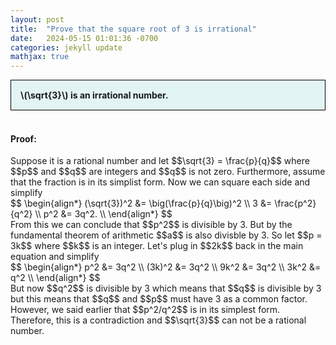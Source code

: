 ```yaml
---
layout: post
title:  "Prove that the square root of 3 is irrational"
date:   2024-05-15 01:01:36 -0700
categories: jekyll update
mathjax: true
---
```

<div style="background-color: #E3F4F4; padding: 15px 15px 15px 15px; border:1px solid black;">
  <b>\(\sqrt{3}\) is an irrational number.</b>
</div>
<br>
<h4><b>Proof:</b></h4>
Suppose it is a rational number and let $$\sqrt{3} = \frac{p}{q}$$ where $$p$$ and $$q$$ are integers and $$q$$ is not zero. Furthermore, assume that the fraction is in its simplist form. Now we can square each side and simplify
<div>
$$
\begin{align*}
(\sqrt{3})^2 &= \big(\frac{p}{q}\big)^2 \\
3 &= \frac{p^2}{q^2} \\
p^2 &= 3q^2. \\
\end{align*}
$$
</div>
From this we can conclude that $$p^2$$ is divisible by 3. But by the fundamental theorem of arithmetic $$a$$ is also divisble by 3. So let $$p = 3k$$ where $$k$$ is an integer. Let's plug in $$2k$$ back in the main equation and simplify
<div>
$$
\begin{align*}
p^2 &= 3q^2 \\
(3k)^2 &= 3q^2 \\
9k^2 &= 3q^2 \\
3k^2 &= q^2 \\
\end{align*}
$$
</div>
But now $$q^2$$ is divisible by 3 which means that $$q$$ is divisible by 3 but this means that $$q$$ and $$p$$ must have 3 as a common factor. However, we said earlier that $$p^2/q^2$$ is in its simplest form. Therefore, this is a contradiction and $$\sqrt{3}$$ can not be a rational number.
<br>
<br>
